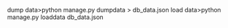 dump data>python manage.py dumpdata > db_data.json
load data>python manage.py loaddata db_data.json
